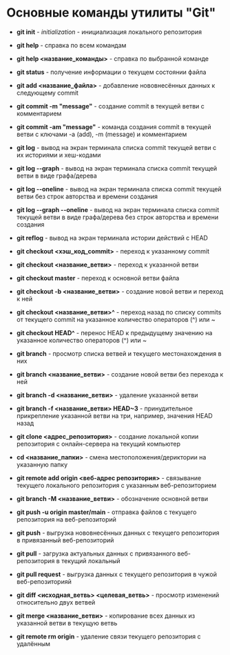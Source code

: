 # Основные команды утилиты "Git"

* **git init** - *initialization* - инициализация локального репозитория

* **git help** - справка по всем командам

* **git help <название_команды>** - справка по выбранной команде

* **git status** - получение информации о текущем состоянии файла

* **git add <название_файла>** - добавление нововнесённых данных к следующему commit

* **git commit -m "message"** - создание commit в текущей ветви с комментарием

* **git commit -am "message"** - команда создания commit в текущей ветви с ключами -a (add), -m (message) и комментарием

* **git log** - вывод на экран терминала списка commit текущей ветви с их историями и хеш-кодами

* **git log --graph** - вывод на экран терминала списка commit текущей ветви в виде графа/дерева

* **git log --oneline** - вывод на экран терминала списка commit текущей ветви без строк авторства и времени создания

* **git log --graph --oneline** -  вывод на экран терминала списка commit текущей ветви в виде графа/дерева без строк авторства и времени создания

* **git reflog** - вывод на экран терминала истории действий с HEAD

* **git checkout <хэш_код_commit>** - переход к указанному commit

* **git checkout <название_ветви>** - переход к указанной ветви

* **git checkout master** - переход к основной ветви файла

* **git checkout -b <название_ветви>** - создание новой ветви и переход к ней

* **git checkout <название_ветви>^** - переход назад по списку commits от текущего commit на указанное количество операторов (^) или ~<num>

* **git checkout HEAD^** - перенос HEAD к предыдущему значению на указанное количество операторов (^) или ~<num>

* **git branch** - просмотр списка ветвей и текущего местонахождения в них

* **git branch <название_ветви>** - создание новой ветви без перехода к ней

* **git branch -d <название_ветви>** - удаление указанной ветви

* **git branch -f <название_ветви> HEAD~3** - принудительное прикрепление указанной ветви на три, например, значения HEAD назад

* **git clone <адрес_репозитория>** - создание локальной копии репозитория с онлайн-сервера на текущий компьютер

* **cd <название_папки>** - смена местоположения/дериктории на указанную папку

* **git remote add origin <веб-адрес репозитория>** - связывание текущего локального репозитория с указанным веб-репозиторием

* **git branch -M <название_ветви>** - обозначение основной ветви

* **git push -u origin master/main** - отправка файлов с текущего репозитория на веб-репозиторий

* **git push** - выгрузка нововнесённых данных с текущего репозитория в привязанный веб-репозиторий

* **git pull** - загрузка актуальных данных с привязанного веб-репозитория в текущий локальный

* **git pull request** - выгрузка данных с текущего репозитория в чужой веб-репозиторияй

* **git diff <исходная_ветвь> <целевая_ветвь>** - просмотр изменений относительно двух ветвей

* **git merge <название_ветви>** - копирование всех данных из указанной ветви в текущую ветвь

* **git remote rm origin** - удаление связи текущего репозитория с удалённым
